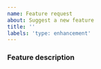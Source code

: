 ```yaml
---
name: Feature request
about: Suggest a new feature
title: ''
labels: 'type: enhancement'
---
```


### Feature description

<!--
Please describe the new feature and provide examples, if applicable
-->

